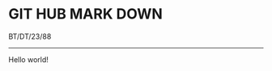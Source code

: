 # GIT HUB MARK DOWN 
BT/DT/23/88

---------------------------------------------------

Hello world!
